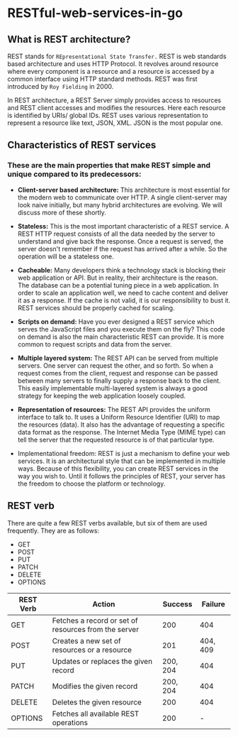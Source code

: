 # RESTful-web-services-in-go

## What is REST architecture?

REST stands for `REpresentational State Transfer.` REST is web standards based architecture and uses HTTP Protocol. It revolves around resource where every component is a resource and a resource is accessed by a common interface using HTTP standard methods. REST was first introduced by `Roy Fielding` in 2000.

In REST architecture, a REST Server simply provides access to resources and REST client accesses and modifies the resources. Here each resource is identified by URIs/ global IDs. REST uses various representation to represent a resource like text, JSON, XML. JSON is the most popular one.

## Characteristics of REST services

### These are the main properties that make REST simple and unique compared to its predecessors:

- **Client-server based architecture:** This architecture is most essential for the modern web to communicate over HTTP. A single client-server may look naive initially, but many hybrid architectures are evolving. We will discuss more of these shortly.

- **Stateless:** This is the most important characteristic of a REST service. A REST HTTP request consists of all the data needed by the server to understand and give back the response. Once a request is served, the server doesn't remember if the request has arrived after a while. So the operation will be a stateless one.

- **Cacheable:** Many developers think a technology stack is blocking their web application or API. But in reality, their architecture is the reason. The database can be a potential tuning piece in a web application. In order to scale an application well, we need to cache content and deliver it as a response. If the cache is not valid, it is our responsibility to bust it. REST services should be properly cached for scaling.

- **Scripts on demand:** Have you ever designed a REST service which serves the JavaScript files and you execute them on the fly? This code on demand is also the main characteristic REST can provide. It is more common to request scripts and data from the server.

- **Multiple layered system:** The REST API can be served from multiple servers. One server can request the other, and so forth. So when a request comes from the client, request and response can be passed between many servers to finally supply a response back to the client. This easily implementable multi-layered system is always a good strategy for keeping the web application loosely coupled.

- **Representation of resources:** The REST API provides the uniform interface to talk to. It uses a Uniform Resource Identifier (URI) to map the resources (data). It also has the advantage of requesting a specific data format as the response. The Internet Media Type (MIME type) can tell the server that the requested resource is of that particular type.

- Implementational freedom: REST is just a mechanism to define your web services. It is an architectural style that can be implemented in multiple ways. Because of this flexibility, you can create REST services in the way you wish to. Until it follows the principles of REST, your server has the freedom to choose the platform or technology.

## REST verb

There are quite a few REST verbs available, but six of them are used frequently.
They are as follows:

- GET
- POST
- PUT
- PATCH
- DELETE
- OPTIONS

| REST Verb | Action                                               | Success  | Failure  |
| --------- | ---------------------------------------------------- | -------- | -------- |
| GET       | Fetches a record or set of resources from the server | 200      | 404      |
| POST      | Creates a new set of resources or a resource         | 201      | 404, 409 |
| PUT       | Updates or replaces the given record                 | 200, 204 | 404      |
| PATCH     | Modifies the given record                            | 200, 204 | 404      |
| DELETE    | Deletes the given resource                           | 200      | 404      |
| OPTIONS   | Fetches all available REST operations                | 200      | -        |



